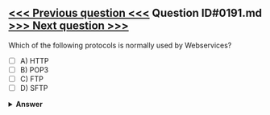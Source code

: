 [<<< Previous question <<<](0190.md)   Question ID#0191.md   [>>> Next question >>>](0192.md)
---

Which of the following protocols is normally used by Webservices?

- [ ] A) HTTP
- [ ] B) POP3
- [ ] C) FTP
- [ ] D) SFTP

<details><summary><b>Answer</b></summary>
<p>
  Answer: <strong>A</strong>
</p>
</details>
